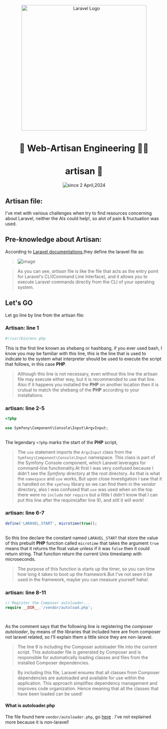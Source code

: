 <div align="center">
  <p align="center"><a href="https://laravel.com" target="_blank"><img src="https://raw.githubusercontent.com/laravel/art/master/logo-lockup/5%20SVG/2%20CMYK/1%20Full%20Color/laravel-logolockup-cmyk-red.svg" width="400" alt="Laravel Logo"></a></p>
  <h1>🚀  Web-Artisan Engineering  🤵‍♂   </h1>
  <h1>artisan 📁</h1>
  
  <p>
    <img src="https://komarev.com/ghpvc/?username=isaka-laravel&label=Visitors&color=0e75b6&style=flat" alt="since 2 April,2024" />
  </p>
</div>

## Artisan file:
I've met with various challenges when try to find resources concerning about Laravel, neither the AIs could help!, so alot of pain & fructuation was used.

## Pre-knowledge about Artisan:
According to [Laravel documentations](https://laravel.com/docs/11.x/artisan),they define the laravel file as:
>![image](https://github.com/isaka-james/laravel-analysis/assets/76619967/65af8aa1-4f6a-4ec2-b7d8-7e9c1465a0a1)

>As you can see, *artisan* file is like the file that acts as the entry point for Laravel's CLI(Command Line Interface), and it allows you to execute Laravel commands directly from the CLI of your operating system.

## Let's GO
Let go line by line from the artisan file:


### Artisan: line 1
```php
#!/usr/bin/env php
```
This is the first line known as shebang or hashbang, if you ever used bash, I know you may be familiar with this line, this is the line that is used to indicate to the system what interpreter should be used to execute the script that follows, in this case **PHP**.
>Although this line is not necessary, even without this line the artisan file may execute either way, but it is recommended to use that line. Also if it happens you installed the **PHP** on another location then it is crutual to match the shebang of the **PHP** according to your installations.

### artisan: line 2-5
```php
<?php
 
use Symfony\Component\Console\Input\ArgvInput;
   
```
The legendary `<?php` marks the start of the **PHP** script, 
>  The `use` statement imports the `ArgvInput` class from the `Symfony\Component\Console\Input` namespace. This class is part of the Symfony Console component, which Laravel leverages for command-line functionality.At first I was very confused because I didn't see the *Symfony* directory at the root directory. As that is what the `namespace` and `use` works, But upon close investigation I saw that it is handled on the `symfony` library so we can find them in the *vendor* directory, also I was confused that `use` was used when on the top there were no `include` nor `require` but a little I didn't know that I can put this line after the require(after line 9), and still it will work! 

### artisan: line 6-7
```php
define('LARAVEL_START', microtime(true));
   
```
So this line declare the constant named `LARAVEL_START` that store the value of this prebuilt **PHP** function called `microtime` that takes the argument `true` means that it returns the float value unless if it was `false` then it could return string. That function return the current Unix timestamp with microseconds.
> The purpose of this function is starts up the timer, so you can time how long it takes to boot up the framework.But I've not seen it be used in the framework, maybe you can measure yourself haha!.

### artisan: line  8-11
```php
// Register the Composer autoloader...
require __DIR__.'/vendor/autoload.php';
    
   
```
As the comment says that the following line is registering the *composer autoloader*, by means of the libraries that included here are from composer not laravel related, so I'll explain them a little since they are non-laravel.
> The line 9 is including the Composer autoloader file into the current script. This autoloader file is generated by Composer and is responsible for automatically loading classes and files from the installed Composer dependencies.

> By including this file, Laravel ensures that all classes from Composer dependencies are autoloaded and available for use within the application. This approach simplifies dependency management and improves code organization. Hence meaning that all the classes that have been loaded can be used!

#### What is autoloader.php
The file found here `vendor/autoloader.php`, go [here](vendor/autoloader.php) . I've not explained more because it is non-laravel!





